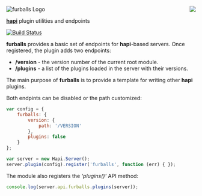 <a href="/walmartlabs/blammo"><img src="https://raw.github.com/walmartlabs/blammo/master/images/from.png" align="right" /></a>
![furballs Logo](https://raw.github.com/walmartlabs/furballs/master/images/furballs.png)

[**hapi**](https://github.com/walmartlabs/hapi) plugin utilities and endpoints

[![Build Status](https://secure.travis-ci.org/walmartlabs/furballs.png)](http://travis-ci.org/walmartlabs/furballs)

**furballs** provides a basic set of endpoints for **hapi**-based servers. Once registered, the plugin adds two endpoints:
- __/version__ - the version number of the current root module.
- __/plugins__ - a list of the plugins loaded in the server with their versions.

The main purpose of **furballs** is to provide a template for writing other **hapi** plugins.

Both endpints can be disabled or the path customized:
```javascript
var config = {
    furballs: {
        version: {
            path: '/VERSION'
        },
        plugins: false
    }
};

var server = new Hapi.Server();
server.plugin(config).register('furballs', function (err) { });
```

The module also registers the _'plugins()'_ API method:
```javascript
console.log(server.api.furballs.plugins(server));
```

